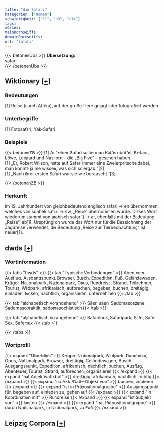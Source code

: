 ```yaml
---
title: "die Safari"
kategorien: ["Nomen"]
schwierigkeit: ["k1", "h3", "r14"]
tags:
series:
mainDornseiffs:
domainDornseiffs:
url: "Safari"
---
```


{{< betonenÜbs >}}
**Übersetzung:**  
safari  
{{< /betonenÜbs >}}

## Wiktionary [[+](https://de.wiktionary.org/wiki/Safari)]

### Bedeutungen
[1] Reise (durch Afrika), auf der große Tiere gejagt oder fotografiert werden  

### Unterbegriffe
[1] Fotosafari, Yak-Safari  

### Beispiele
{{< betonenZB >}}
[1] Auf einer Safari sollte man Kaffernbüffel, Elefant, Löwe, Leopard und Nashorn – die „Big Five“ – gesehen haben.  
[1] „Er, Robert Wilson, hatte auf Safari immer eine Zweierpritsche dabei, man konnte ja nie wissen, was sich so ergab.“[2]  
[1] „Nach ihrer ersten Safari war sie wie berauscht.“[3]  

{{< /betonenZB >}}
### Herkunft
im 19. Jahrhundert von gleichbedeutend englisch safari → en übernommen, welches von suaheli safari → sw, „Reise“ übernommen wurde. Dieses Wort wiederum stammt von arabisch safar () → ar, ebenfalls mit der Bedeutung „Reise“, ab[1]. Ursprünglich wurde das Wort nur für die Bezeichnung der Jagdreise verwendet, die Bedeutung „Reise zur Tierbeobachtung“ ist neuer[1].  



## dwds [[+](https://www.dwds.de/wb/Safari)]

### Wortinformation
{{< tabs "Dwds" >}}
{{< tab "Typische Verbindungen" >}}
Abenteuer, Ausflug, Ausgangspunkt, Browser, Busch, Expedition, Fuß, Geländewagen, Krüger-Nationalpark, Nationalpark, Opus, Rundreise, Strand, Teilnehmer, Tourist, Wildpark, afrikanisch, aufbrechen, begeben, buchen, dreitägig, einladen, locken, nächtlich, organisieren, unternehmen
{{< /tab >}}

{{< tab "alphabetisch vorangehend" >}}
Säer, säen, Sadomasoszene, Sadomasopraktik, sadomasochistisch
{{< /tab >}}

{{< tab "alphabetisch vorangehend" >}}
Safarilook, Safaripark, Safe, Safer Sex, Safersex
{{< /tab >}}

{{< /tabs >}}

### Wortprofil
{{< expand "Überblick" >}} Krüger-Nationalpark, Wildpark, Rundreise, Opus, Nationalpark, Browser, dreitägig, Geländewagen, Busch, Ausgangspunkt, Expedition, afrikanisch, nächtlich, buchen, Ausflug, Abenteuer, Tourist, Strand, aufbrechen, organisieren {{< /expand >}}
{{< expand "hat Adjektivattribut" >}} dreitägig, afrikanisch, nächtlich, richtig {{< /expand >}}
{{< expand "ist Akk./Dativ-Objekt von" >}} buchen, anbieten {{< /expand >}}
{{< expand "ist in Präpositionalgruppe" >}} Ausgangspunkt für, begeben auf, einladen zu, gehen auf {{< /expand >}}
{{< expand "in Koordination mit" >}} Rundreise {{< /expand >}}
{{< expand "ist Subjekt von" >}} kosten {{< /expand >}}
{{< expand "hat Präpositionalgruppe" >}} durch Nationalpark, in Nationalpark, zu Fuß {{< /expand >}}

## Leipzig Corpora [[+](https://corpora.uni-leipzig.de/en/res?word=Safari&corpusId=deu_newscrawl-public_2018)]

